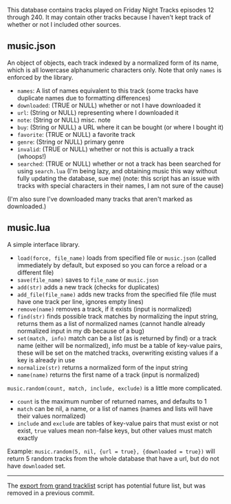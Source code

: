 This database contains tracks played on Friday Night Tracks episodes 12 through
240. It may contain other tracks because I haven't kept track of whether or not
I included other sources.

## music.json

An object of objects, each track indexed by a normalized form of its name, which
is all lowercase alphanumeric characters only. Note that only `names` is
enforced by the library.

- `names`: A list of names equivalent to this track (some tracks have duplicate
  names due to formatting differences)
- `downloaded`: (TRUE or NULL) whether or not I have downloaded it
- `url`: (String or NULL) representing where I downloaded it
- `note`: (String or NULL) misc. note
- `buy`: (String or NULL) a URL where it can be bought (or where I bought it)
- `favorite`: (TRUE or NULL) a favorite track
- `genre`: (String or NULL) primary genre
- `invalid`: (TRUE or NULL) whether or not this is actually a track (whoops!)
- `searched`: (TRUE or NULL) whether or not a track has been searched for using
  `search.lua` (I'm being lazy, and obtaining music this way without fully
  updating the database, sue me) (note: this script has an issue with tracks
  with special characters in their names, I am not sure of the cause)

(I'm also sure I've downloaded many tracks that aren't marked as downloaded.)

## music.lua

A simple interface library.

- `load(force, file_name)` loads from specified file or `music.json` (called
  immediately by default, but exposed so you can force a reload or a different
  file)
- `save(file_name)` saves to `file_name` or `music.json`
- `add(str)` adds a new track (checks for duplicates)
- `add_file(file_name)` adds new tracks from the specified file (file must have
  one track per line, ignores empty lines)
- `remove(name)` removes a track, if it exists (input is normalized)
- `find(str)` finds possible track matches by normalizing the input string,
  returns them as a list of normalized names (cannot handle already normalized
  input in my db because of a bug)
- `set(match, info)` match can be a list (as is returned by find) or a track
  name (either will be normalized), info must be a table of key-value pairs,
  these will be set on the matched tracks, overwriting existing values if a key
  is already in use
- `normalize(str)` returns a normalized form of the input string
- `name(name)` returns the first name of a track (input is normalized)

`music.random(count, match, include, exclude)` is a little more complicated.
- `count` is the maximum number of returned names, and defaults to 1
- `match` can be nil, a name, or a list of names (names and lists will have
  their values normalized)
- `include` and `exclude` are tables of key-value pairs that must exist or not
  exist, `true` values mean non-false keys, but other values must match exactly

Example: `music.random(5, nil, {url = true}, {downloaded = true})` will return
5 random tracks from the whole database that have a url, but do not have
`downloaded` set.

---

The [export from grand tracklist](https://github.com/TangentFoxy/FindingMusic/blob/d4b672d9e049736606797781f84d21d2b12e4d90/sources/export-grand-tracklist.lua) script has potential future list, but was removed in a previous commit.
